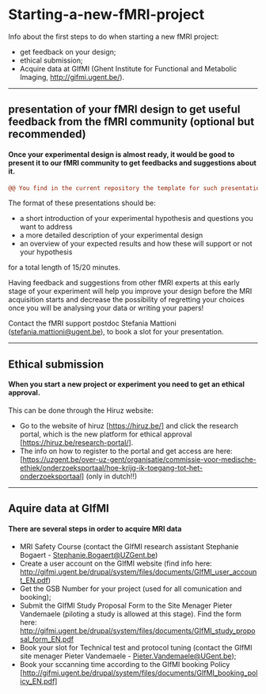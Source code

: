 # Starting-a-new-fMRI-project
Info about the first steps to do when starting a new fMRI project: 
- get feedback on your design;
- ethical submission;
- Acquire data at GIfMI (Ghent Institute for Functional and Metabolic Imaging, http://gifmi.ugent.be/).

---
## presentation of your fMRI design to get useful feedback from the fMRI community (optional but recommended)

#### Once your experimental design is almost ready, it would be good to present it to our fMRI community to get feedbacks and suggestions about it. 
 
```diff
@@ You find in the current repository the template for such presentation (both in .pptx and in .key formats)@@
```

The format of these presentations should be:
- a short introduction of your experimental hypothesis and questions you want to address
- a more detailed description of your experimental design
- an overview of your expected results and how these will support or not your hypothesis

for a total length of 15/20 minutes.

Having feedback and suggestions from other fMRI experts at this early stage of your experiment will help you improve your design before the MRI acquisition starts and decrease the possibility of regretting your choices once you will be analysing your data or writing your papers! 
 
Contact the fMRI support postdoc Stefania Mattioni (stefania.mattioni@ugent.be), to book a slot for your presentation. 
 

---
## Ethical submission
#### When you start a new project or experiment you need to get an ethical approval.

This can be done through the Hiruz website:
- Go to the website of hiruz [https://hiruz.be/] and click the research portal, which is the new platform for ethical approval [https://hiruz.be/research-portal/].
- The info on how to register to the portal and get access are here: [https://uzgent.be/over-uz-gent/organisatie/commissie-voor-medische-ethiek/onderzoeksportaal/hoe-krijg-ik-toegang-tot-het-onderzoeksportaal] (only in dutch!!)


---
## Aquire data at GIfMI
#### There are several steps in order to acquire MRI data 
   - MRI Safety Course (contact the GIfMI research assistant Stephanie Bogaert - Stephanie.Bogaert@UZGent.be)
   - Create  a user account on the GIfMI website (find info here: http://gifmi.ugent.be/drupal/system/files/documents/GIfMI_user_account_EN.pdf)
   - Get the GSB Number for your project (used for all comunication and booking);
   - Submit the GIfMI Study Proposal Form to the Site Menager Pieter Vandemaele (piloting a study is allowed at this stage). Find the form here: http://gifmi.ugent.be/drupal/system/files/documents/GIfMI_study_proposal_form_EN.pdf
   - Book your slot for Technical test and protocol tuning (contact the GIfMI site menager Pieter Vandemaele - Pieter.Vandemaele@UGent.be);
   - Book your sccanning time according to the GIfMI booking Policy [http://gifmi.ugent.be/drupal/system/files/documents/GIfMI_booking_policy_EN.pdf]
